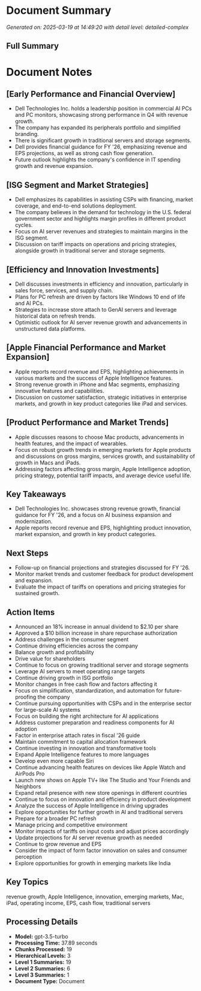 # Document Summary

*Generated on: 2025-03-19 at 14:49:20 with detail level: detailed-complex*

## Full Summary

# Document Notes

## [Early Performance and Financial Overview]
- Dell Technologies Inc. holds a leadership position in commercial AI PCs and PC monitors, showcasing strong performance in Q4 with revenue growth.
- The company has expanded its peripherals portfolio and simplified branding.
- There is significant growth in traditional servers and storage segments.
- Dell provides financial guidance for FY '26, emphasizing revenue and EPS projections, as well as strong cash flow generation.
- Future outlook highlights the company's confidence in IT spending growth and revenue expansion.

## [ISG Segment and Market Strategies]
- Dell emphasizes its capabilities in assisting CSPs with financing, market coverage, and end-to-end solutions deployment.
- The company believes in the demand for technology in the U.S. federal government sector and highlights margin profiles in different product cycles.
- Focus on AI server revenues and strategies to maintain margins in the ISG segment.
- Discussion on tariff impacts on operations and pricing strategies, alongside growth in traditional server and storage segments.

## [Efficiency and Innovation Investments]
- Dell discusses investments in efficiency and innovation, particularly in sales force, services, and supply chain.
- Plans for PC refresh are driven by factors like Windows 10 end of life and AI PCs.
- Strategies to increase store attach to GenAI servers and leverage historical data on refresh trends.
- Optimistic outlook for AI server revenue growth and advancements in unstructured data platforms.

## [Apple Financial Performance and Market Expansion]
- Apple reports record revenue and EPS, highlighting achievements in various markets and the success of Apple Intelligence features.
- Strong revenue growth in iPhone and Mac segments, emphasizing innovative features and capabilities.
- Discussion on customer satisfaction, strategic initiatives in enterprise markets, and growth in key product categories like iPad and services.

## [Product Performance and Market Trends]
- Apple discusses reasons to choose Mac products, advancements in health features, and the impact of wearables.
- Focus on robust growth trends in emerging markets for Apple products and discussions on gross margins, services growth, and sustainability of growth in Macs and iPads.
- Addressing factors affecting gross margin, Apple Intelligence adoption, pricing strategy, potential tariff impacts, and average device useful life.

## Key Takeaways
- Dell Technologies Inc. showcases strong revenue growth, financial guidance for FY '26, and a focus on AI business expansion and modernization.
- Apple reports record revenue and EPS, highlighting product innovation, market expansion, and growth in key product categories.
  
## Next Steps
- Follow-up on financial projections and strategies discussed for FY '26.
- Monitor market trends and customer feedback for product development and expansion.
- Evaluate the impact of tariffs on operations and pricing strategies for sustained growth.

## Action Items

- Announced an 18% increase in annual dividend to $2.10 per share
- Approved a $10 billion increase in share repurchase authorization
- Address challenges in the consumer segment
- Continue driving efficiencies across the company
- Balance growth and profitability
- Drive value for shareholders
- Continue to focus on growing traditional server and storage segments
- Leverage AI servers to meet operating range targets
- Continue driving growth in ISG portfolio
- Monitor changes in free cash flow and factors affecting it
- Focus on simplification, standardization, and automation for future-proofing the company
- Continue pursuing opportunities with CSPs and in the enterprise sector for large-scale AI systems
- Focus on building the right architecture for AI applications
- Address customer preparation and readiness components for AI adoption
- Factor in enterprise attach rates in fiscal '26 guide
- Maintain commitment to capital allocation framework
- Continue investing in innovation and transformative tools
- Expand Apple Intelligence features to more languages
- Develop even more capable Siri
- Continue advancing health features on devices like Apple Watch and AirPods Pro
- Launch new shows on Apple TV+ like The Studio and Your Friends and Neighbors
- Expand retail presence with new store openings in different countries
- Continue to focus on innovation and efficiency in product development
- Analyze the success of Apple Intelligence in driving upgrades
- Explore opportunities for further growth in AI and traditional servers
- Prepare for a broader PC refresh
- Manage pricing and competitive environment
- Monitor impacts of tariffs on input costs and adjust prices accordingly
- Update projections for AI server revenue growth as needed
- Continue to grow revenue and EPS
- Consider the impact of form factor innovation on sales and consumer perception
- Explore opportunities for growth in emerging markets like India

## Key Topics

revenue growth, Apple Intelligence, innovation, emerging markets, Mac, iPad, operating income, EPS, cash flow, traditional servers

## Processing Details

- **Model:** gpt-3.5-turbo
- **Processing Time:** 37.89 seconds
- **Chunks Processed:** 19
- **Hierarchical Levels:** 3
- **Level 1 Summaries:** 19
- **Level 2 Summaries:** 6
- **Level 3 Summaries:** 1
- **Document Type:** Document
